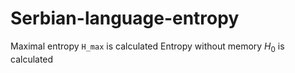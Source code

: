 # Serbian-language-entropy

Maximal entropy ```H_max``` is calculated 
Entropy without memory $H_0$ is calculated
